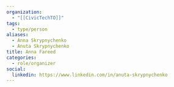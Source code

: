 ```yaml
---
organization:
  - "[[CivicTechTO]]"
tags:
  - type/person
aliases:
  - Anna Skrypnychenko
  - Anuta Skrypnychenko
title: Anna Fareed
categories:
  - role/organizer
social:
  linkedin: https://www.linkedin.com/in/anuta-skrypnychenko
---
```

